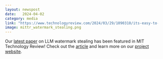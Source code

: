 ```yaml
---
layout: newspost
date:   2024-04-02
category: media
link: "https://www.technologyreview.com/2024/03/29/1090310/its-easy-to-tamper-with-watermarks-from-ai-generated-text/"
image: mittr_watermark_stealing.png
---
```



[]() Our [latest paper](https://www.sri.inf.ethz.ch/publications/jovanovic2024watermarkstealing) on LLM watermark stealing has been featured in MIT Technology Review! Check out the [article](https://www.technologyreview.com/2024/03/29/1090310/its-easy-to-tamper-with-watermarks-from-ai-generated-text/) and learn more on our [project website](https://watermark-stealing.org/).